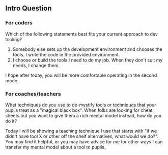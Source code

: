 ## Intro Question

### For coders

Which of the following statements best fits your current approach to dev
tooling?

1. Somebody else sets up the development environment and chooses the tools. I
   write the code in the provided environment.
2. I choose or build the tools I need to do my job. When they don't suit my
   needs, I change them.

I hope after today, you will be more comfortable operating in the second mode.

### For coaches/teachers

What techniques do you use to de-mystify tools or techniques that your pupils
treat as a "magical black box". When folks are looking for cheat sheets but you
want to give them a rich mental model instead, how do you do it?

Today I will be showing a teaching technique I use that starts with "if we
didn't have tool X or other off the shelf alternatives, what would we do?". You
may find it helpful, or you may have advice for me for other ways I can transfer
my mental model about a tool to pupils.
